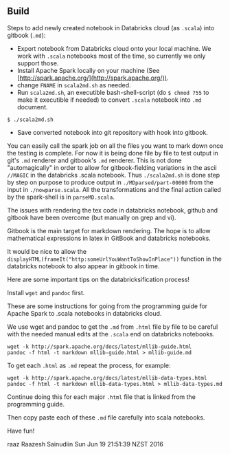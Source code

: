 
## Build
Steps to add newly created notebook in Databricks cloud (as `.scala`) into gitbook (`.md`):

- Export notebook from Databricks cloud onto your local machine. We work with `.scala` notebooks
most of the time, so currently we only support those.
- Install Apache Spark locally on your machine (See [http://spark.apache.org/](http://spark.apache.org/)).
- change `FNAME` in `scala2md.sh` as needed.
- Run `scala2md.sh`, an executible bash-shell-script (do `$ chmod 755` to make it executible if needed)  to convert `.scala` notebook into `.md` document. 
```shell
$ ./scala2md.sh
```
- Save converted notebook into git repository with hook into gitbook.

You can easily call the spark job on all the files you want to mark down once the testing is complete.
For now it is being done file by file to test output in git's `.md` renderer and gitbook's `.md` renderer.
This is not done "automagically" in order to allow for gitbook-fielding variations in the ascii `//MAGIC` in the databricks .scala notebook.
Thus `./scala2md.sh` is done step by step on purpose to produce output in `./MDparsed/part-00000` from the input in `./nowparse.scala`.
All the transformations and the final action called by the spark-shell is in `parseMD.scala`.

The issues with rendering the tex code in databricks notebook, github and gitbook have been overcome (but manually on grep and vi). 

Gitbook is the main target for markdown rendering. The hope is to allow mathematical expressions in latex in GitBook and databricks notebooks.

It would be nice to allow the `displayHTML(frameIt("http:someUrlYouWantToShowInPlace"))` function in the databricks notebook to also appear in gitbook in time.

Here are some important tips on the databricksification process!

Install `wget` and `pandoc` first.

These are some instructions for going from the programming guide for Apache Spark to .scala notebooks in databricks cloud.

We use wget and pandoc to get the `.md` from `.html` file by file to be careful with the needed manual edits at the `.scala` end on databricks notebooks.

```%sh 
wget -k http://spark.apache.org/docs/latest/mllib-guide.html
pandoc -f html -t markdown mllib-guide.html > mllib-guide.md
```

To get each `.html` as `.md` repeat the process, for example:

```%sh
wget -k http://spark.apache.org/docs/latest/mllib-data-types.html
pandoc -f html -t markdown mllib-data-types.html > mllib-data-types.md
```

Continue doing this for each major `.html` file that is linked from the programming guide.

Then copy paste each of these `.md` file carefully into scala notebooks.


Have fun!

raaz
Raazesh Sainudiin
Sun Jun 19 21:51:39 NZST 2016
